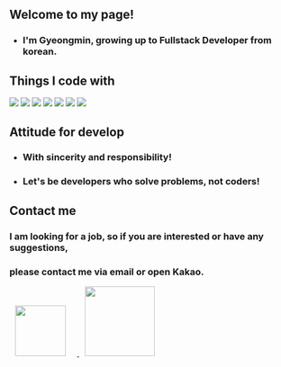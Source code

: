 
## Welcome to my page!
- ### I'm Gyeongmin, growing up to Fullstack Developer from korean.

## Things I code with

<img src="https://img.shields.io/badge/HTML5-E34F26?style=for-the-badge&logo=HTML5&logoColor=white"> <img src="https://img.shields.io/badge/CSS3-1572B6?style=for-the-badge&logo=CSS3&logoColor=white"> <img src="https://img.shields.io/badge/javascript-F7DF1E?style=for-the-badge&logo=javascript&logoColor=black&color=FFCF00&labelColor=F7DF1E"> <img src="https://img.shields.io/badge/jquery-EEEEEE?style=for-the-badge&logo=jquery&logoColor=blue"> <img src="https://img.shields.io/badge/Java-EEEEEE?style=for-the-badge&logo=OpenJDK&logoColor=red"/> <img src="https://img.shields.io/badge/C-6CADDF?style=for-the-badge&logo=C&logoColor=white"/> <img src="https://img.shields.io/badge/mySql-EEEEEE?style=for-the-badge&logo=mySql&logoColor=blue"/>

## Attitude for develop
- ### With sincerity and responsibility!
- ### Let's be developers who solve problems, not coders!

## Contact me 
### I am looking for a job, so if you are interested or have any suggestions,
### please contact me via email or open Kakao.
<a href="mailto:speekup2015@naver.com">
    <img 
        src="https://img.shields.io/badge/naver-03C75A?style=flat-square&logo=naver&logoColor=white&link=mailto:speekup2015@naver.com"
        style="height : auto; width : 90px; margin-left : 10px; margin-right : 20px;"/>
</a> <a href="https://open.kakao.com/o/sFEtDgue">
    <img 
        src="http://img.shields.io/badge/-kakaotalk-41454A?style=flat-square&logo=kakaotalk&link=https://open.kakao.com/o/sFEtDgue/"
        style="height : auto; width : 124px; margin-left : 10px; margin-right : 10px;"/>
</a>
